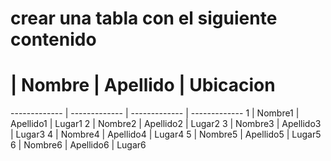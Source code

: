 # crear una tabla con el siguiente contenido

# | Nombre | Apellido | Ubicacion
------------- | ------------- | ------------- | -------------
1 | Nombre1 | Apellido1 | Lugar1
2 | Nombre2 | Apellido2 | Lugar2
3 | Nombre3 | Apellido3 | Lugar3
4 | Nombre4 | Apellido4 | Lugar4
5 | Nombre5 | Apellido5 | Lugar5
6 | Nombre6 | Apellido6 | Lugar6